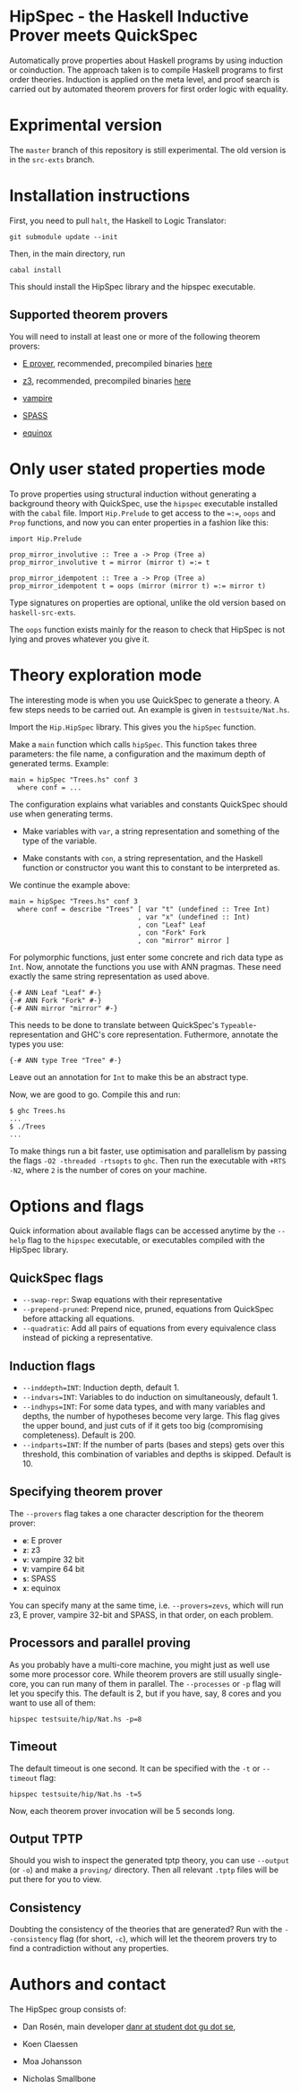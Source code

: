 HipSpec - the Haskell Inductive Prover meets QuickSpec
======================================================

Automatically prove properties about Haskell programs by using
induction or coinduction. The approach taken is to compile Haskell
programs to first order theories. Induction is applied on the meta
level, and proof search is carried out by automated theorem provers
for first order logic with equality.

Exprimental version
===================

The `master` branch of this repository is still experimental. The old
version is in the `src-exts` branch.

Installation instructions
=========================

First, you need to pull `halt`, the Haskell to Logic Translator:

    git submodule update --init

Then, in the main directory, run

    cabal install

This should install the HipSpec library and the hipspec executable.

Supported theorem provers
-------------------------

You will need to install at least one or more of the following theorem provers:

  * [E
    prover](http://www4.informatik.tu-muenchen.de/~schulz/E/E.html),
    recommended, precompiled binaries [here](http://www4.informatik.tu-muenchen.de/~schulz/E/Download.html)

  * [z3](http://research.microsoft.com/en-us/um/redmond/projects/z3/),
    recommended, precompiled binaries [here](http://research.microsoft.com/en-us/um/redmond/projects/z3/download.html)

  * [vampire](http://www.vprover.org/)

  * [SPASS](http://www.spass-prover.org/)

  * [equinox](https://github.com/nick8325/equinox)

Only user stated properties mode
================================

To prove properties using structural induction without generating a
background theory with QuickSpec, use the `hipspec` executable
installed with the `cabal` file. Import `Hip.Prelude` to get access
to the `=:=`, `oops` and `Prop` functions, and now you can enter
properties in a fashion like this:

    import Hip.Prelude

    prop_mirror_involutive :: Tree a -> Prop (Tree a)
    prop_mirror_involutive t = mirror (mirror t) =:= t

    prop_mirror_idempotent :: Tree a -> Prop (Tree a)
    prop_mirror_idempotent t = oops (mirror (mirror t) =:= mirror t)

Type signatures on properties are optional, unlike the old version
based on `haskell-src-exts`.

The `oops` function exists mainly for the reason to check that HipSpec
is not lying and proves whatever you give it.

Theory exploration mode
=======================

The interesting mode is when you use QuickSpec to generate a theory.
A few steps needs to be carried out. An example is given in `testsuite/Nat.hs`.

Import the `Hip.HipSpec` library. This gives you the `hipSpec` function.

Make a `main` function which calls `hipSpec`. This function takes
three parameters: the file name, a configuration and the maximum depth
of generated terms. Example:

    main = hipSpec "Trees.hs" conf 3
      where conf = ...

The configuration explains what variables and constants QuickSpec
should use when generating terms.

  * Make variables with `var`, a string representation and something
    of the type of the variable.

  * Make constants with `con`, a string representation, and the
    Haskell function or constructor you want this to constant to be
    interpreted as.

We continue the example above:

    main = hipSpec "Trees.hs" conf 3
      where conf = describe "Trees" [ var "t" (undefined :: Tree Int)
                                    , var "x" (undefined :: Int)
                                    , con "Leaf" Leaf
                                    , con "Fork" Fork
                                    , con "mirror" mirror ]

For polymorphic functions, just enter some concrete and rich data type
as `Int`. Now, annotate the functions you use with ANN pragmas. These
need exactly the same string representation as used above.

    {-# ANN Leaf "Leaf" #-}
    {-# ANN Fork "Fork" #-}
    {-# ANN mirror "mirror" #-}

This needs to be done to translate between QuickSpec's
`Typeable`-representation and GHC's core representation. Futhermore,
annotate the types you use:

    {-# ANN type Tree "Tree" #-}

Leave out an annotation for `Int` to make this be an abstract type.

Now, we are good to go. Compile this and run:

    $ ghc Trees.hs
    ...
    $ ./Trees
    ...

To make things run a bit faster, use optimisation and parallelism by
passing the flags `-O2 -threaded -rtsopts` to `ghc`. Then run the
executable with `+RTS -N2`, where `2` is the number of cores on your
machine.

Options and flags
=================

Quick information about available flags can be accessed anytime by the
`--help` flag to the `hipspec` executable, or executables compiled
with the HipSpec library.

QuickSpec flags
---------------

  * `--swap-repr`: Swap equations with their representative
  * `--prepend-pruned`: Prepend nice, pruned, equations from QuickSpec
    before attacking all equations.
  * `--quadratic`: Add all pairs of equations from every equivalence
    class instead of picking a representative.

Induction flags
---------------

  * `--inddepth=INT`: Induction depth, default 1.
  * `--indvars=INT`: Variables to do induction on simultaneously,
    default 1.
  * `--indhyps=INT`: For some data types, and with many variables and
    depths, the number of hypotheses become very large. This flag
    gives the upper bound, and just cuts of if it gets too
    big (compromising completeness). Default is 200.
  * `--indparts=INT`: If the number of parts (bases and steps) gets
    over this threshold, this combination of variables and depths is
    skipped. Default is 10.


Specifying theorem prover
-------------------------

The `--provers` flag takes a one character description for the theorem
prover:

   * **`e`**: E prover
   * **`z`**: z3
   * **`v`**: vampire 32 bit
   * **`V`**: vampire 64 bit
   * **`s`**: SPASS
   * **`x`**: equinox

You can specify many at the same time, i.e. `--provers=zevs`, which
will run z3, E prover, vampire 32-bit and SPASS, in that order, on
each problem.

Processors and parallel proving
-------------------------------

As you probably have a multi-core machine, you might just as well use
some more processor core. While theorem provers are still usually
single-core, you can run many of them in parallel. The `--processes`
or `-p` flag will let you specify this. The default is 2, but if you
have, say, 8 cores and you want to use all of them:

    hipspec testsuite/hip/Nat.hs -p=8

Timeout
-------

The default timeout is one second. It can be specified with the `-t`
or `--timeout` flag:

    hipspec testsuite/hip/Nat.hs -t=5

Now, each theorem prover invocation will be 5 seconds long.

Output TPTP
-----------

Should you wish to inspect the generated tptp theory, you can use
`--output` (or `-o`) and make a `proving/` directory. Then all
relevant `.tptp` files will be put there for you to view.

Consistency
-----------

Doubting the consistency of the theories that are generated? Run with
the `--consistency` flag (for short, `-c`), which will let the theorem
provers try to find a contradiction without any properties.

Authors and contact
===================

The HipSpec group consists of:

  * Dan Rosén, main developer
    [danr at student dot gu dot se](mailto:danr-student-gu-se),

  * Koen Claessen

  * Moa Johansson

  * Nicholas Smallbone



